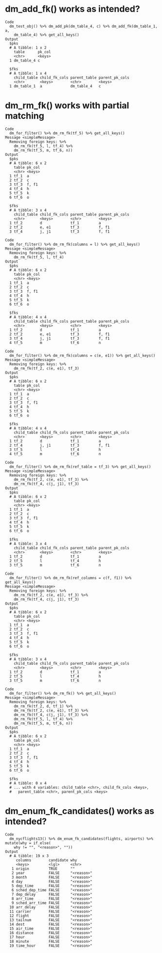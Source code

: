 # dm_add_fk() works as intended?

    Code
      dm_test_obj() %>% dm_add_pk(dm_table_4, c) %>% dm_add_fk(dm_table_1, a,
        dm_table_4) %>% get_all_keys()
    Output
      $pks
      # A tibble: 1 x 2
        table      pk_col
        <chr>      <keys>
      1 dm_table_4 c     
      
      $fks
      # A tibble: 1 x 4
        child_table child_fk_cols parent_table parent_pk_cols
        <chr>       <keys>        <chr>        <keys>        
      1 dm_table_1  a             dm_table_4   c             
      

# dm_rm_fk() works with partial matching

    Code
      dm_for_filter() %>% dm_rm_fk(tf_5) %>% get_all_keys()
    Message <simpleMessage>
      Removing foreign keys: %>%
        dm_rm_fk(tf_5, l, tf_4) %>%
        dm_rm_fk(tf_5, m, tf_6, n))
    Output
      $pks
      # A tibble: 6 x 2
        table pk_col
        <chr> <keys>
      1 tf_1  a     
      2 tf_2  c     
      3 tf_3  f, f1 
      4 tf_4  h     
      5 tf_5  k     
      6 tf_6  o     
      
      $fks
      # A tibble: 3 x 4
        child_table child_fk_cols parent_table parent_pk_cols
        <chr>       <keys>        <chr>        <keys>        
      1 tf_2        d             tf_1         a             
      2 tf_2        e, e1         tf_3         f, f1         
      3 tf_4        j, j1         tf_3         f, f1         
      
    Code
      dm_for_filter() %>% dm_rm_fk(columns = l) %>% get_all_keys()
    Message <simpleMessage>
      Removing foreign keys: %>%
        dm_rm_fk(tf_5, l, tf_4)
    Output
      $pks
      # A tibble: 6 x 2
        table pk_col
        <chr> <keys>
      1 tf_1  a     
      2 tf_2  c     
      3 tf_3  f, f1 
      4 tf_4  h     
      5 tf_5  k     
      6 tf_6  o     
      
      $fks
      # A tibble: 4 x 4
        child_table child_fk_cols parent_table parent_pk_cols
        <chr>       <keys>        <chr>        <keys>        
      1 tf_2        d             tf_1         a             
      2 tf_2        e, e1         tf_3         f, f1         
      3 tf_4        j, j1         tf_3         f, f1         
      4 tf_5        m             tf_6         n             
      
    Code
      dm_for_filter() %>% dm_rm_fk(columns = c(e, e1)) %>% get_all_keys()
    Message <simpleMessage>
      Removing foreign keys: %>%
        dm_rm_fk(tf_2, c(e, e1), tf_3)
    Output
      $pks
      # A tibble: 6 x 2
        table pk_col
        <chr> <keys>
      1 tf_1  a     
      2 tf_2  c     
      3 tf_3  f, f1 
      4 tf_4  h     
      5 tf_5  k     
      6 tf_6  o     
      
      $fks
      # A tibble: 4 x 4
        child_table child_fk_cols parent_table parent_pk_cols
        <chr>       <keys>        <chr>        <keys>        
      1 tf_2        d             tf_1         a             
      2 tf_4        j, j1         tf_3         f, f1         
      3 tf_5        l             tf_4         h             
      4 tf_5        m             tf_6         n             
      
    Code
      dm_for_filter() %>% dm_rm_fk(ref_table = tf_3) %>% get_all_keys()
    Message <simpleMessage>
      Removing foreign keys: %>%
        dm_rm_fk(tf_2, c(e, e1), tf_3) %>%
        dm_rm_fk(tf_4, c(j, j1), tf_3)
    Output
      $pks
      # A tibble: 6 x 2
        table pk_col
        <chr> <keys>
      1 tf_1  a     
      2 tf_2  c     
      3 tf_3  f, f1 
      4 tf_4  h     
      5 tf_5  k     
      6 tf_6  o     
      
      $fks
      # A tibble: 3 x 4
        child_table child_fk_cols parent_table parent_pk_cols
        <chr>       <keys>        <chr>        <keys>        
      1 tf_2        d             tf_1         a             
      2 tf_5        l             tf_4         h             
      3 tf_5        m             tf_6         n             
      
    Code
      dm_for_filter() %>% dm_rm_fk(ref_columns = c(f, f1)) %>% get_all_keys()
    Message <simpleMessage>
      Removing foreign keys: %>%
        dm_rm_fk(tf_2, c(e, e1), tf_3) %>%
        dm_rm_fk(tf_4, c(j, j1), tf_3)
    Output
      $pks
      # A tibble: 6 x 2
        table pk_col
        <chr> <keys>
      1 tf_1  a     
      2 tf_2  c     
      3 tf_3  f, f1 
      4 tf_4  h     
      5 tf_5  k     
      6 tf_6  o     
      
      $fks
      # A tibble: 3 x 4
        child_table child_fk_cols parent_table parent_pk_cols
        <chr>       <keys>        <chr>        <keys>        
      1 tf_2        d             tf_1         a             
      2 tf_5        l             tf_4         h             
      3 tf_5        m             tf_6         n             
      
    Code
      dm_for_filter() %>% dm_rm_fk() %>% get_all_keys()
    Message <simpleMessage>
      Removing foreign keys: %>%
        dm_rm_fk(tf_2, d, tf_1) %>%
        dm_rm_fk(tf_2, c(e, e1), tf_3) %>%
        dm_rm_fk(tf_4, c(j, j1), tf_3) %>%
        dm_rm_fk(tf_5, l, tf_4) %>%
        dm_rm_fk(tf_5, m, tf_6, n))
    Output
      $pks
      # A tibble: 6 x 2
        table pk_col
        <chr> <keys>
      1 tf_1  a     
      2 tf_2  c     
      3 tf_3  f, f1 
      4 tf_4  h     
      5 tf_5  k     
      6 tf_6  o     
      
      $fks
      # A tibble: 0 x 4
      # ... with 4 variables: child_table <chr>, child_fk_cols <keys>,
      #   parent_table <chr>, parent_pk_cols <keys>
      

# dm_enum_fk_candidates() works as intended?

    Code
      dm_nycflights13() %>% dm_enum_fk_candidates(flights, airports) %>% mutate(why = if_else(
        why != "", "<reason>", ""))
    Output
      # A tibble: 19 x 3
         columns        candidate why       
         <keys>         <lgl>     <chr>     
       1 origin         TRUE      ""        
       2 year           FALSE     "<reason>"
       3 month          FALSE     "<reason>"
       4 day            FALSE     "<reason>"
       5 dep_time       FALSE     "<reason>"
       6 sched_dep_time FALSE     "<reason>"
       7 dep_delay      FALSE     "<reason>"
       8 arr_time       FALSE     "<reason>"
       9 sched_arr_time FALSE     "<reason>"
      10 arr_delay      FALSE     "<reason>"
      11 carrier        FALSE     "<reason>"
      12 flight         FALSE     "<reason>"
      13 tailnum        FALSE     "<reason>"
      14 dest           FALSE     "<reason>"
      15 air_time       FALSE     "<reason>"
      16 distance       FALSE     "<reason>"
      17 hour           FALSE     "<reason>"
      18 minute         FALSE     "<reason>"
      19 time_hour      FALSE     "<reason>"


